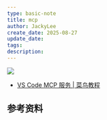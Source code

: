 ```yaml
---
type: basic-note
title: mcp
author: JackyLee
create_date: 2025-08-27
update_date:
tags:
description:
---
```


![](https://www.runoob.com/wp-content/uploads/2025/08/usb-c-example-mcp-servers-from-norah-sakal-blog.png)

- [VS Code MCP 服务 | 菜鸟教程](https://www.runoob.com/vscode/vscode-mcp-servers.html)


## 参考资料
